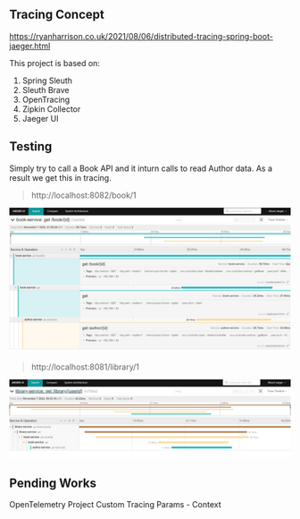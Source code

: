 

## Tracing Concept

https://ryanharrison.co.uk/2021/08/06/distributed-tracing-spring-boot-jaeger.html

This project is based on:

  1. Spring Sleuth
  2. Sleuth Brave 
  3. OpenTracing
  4. Zipkin Collector
  5. Jaeger UI

## Testing

Simply try to call a Book API and it inturn calls to read Author data. As a result we get this in tracing. 

> http://localhost:8082/book/1

![alt](./jaeger-ui.png)

> http://localhost:8081/library/1

![alt](./jaeger-ui-library.png)

## Pending Works

OpenTelemetry Project
Custom Tracing Params - Context
